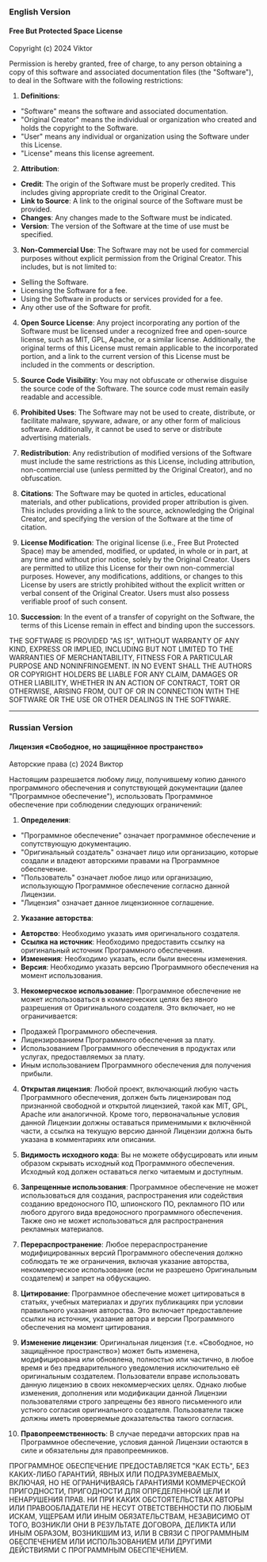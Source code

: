 ### English Version

#### Free But Protected Space License

Copyright (c) 2024 Viktor

Permission is hereby granted, free of charge, to any person obtaining a copy 
of this software and associated documentation files (the "Software"), to deal 
in the Software with the following restrictions:

1. **Definitions**:
- "Software" means the software and associated documentation.
- "Original Creator" means the individual or organization who created and holds the copyright to the Software.
- "User" means any individual or organization using the Software under this License.
- "License" means this license agreement.

2. **Attribution**:
- **Credit**: The origin of the Software must be properly credited. This includes giving appropriate credit to the Original Creator.
- **Link to Source**: A link to the original source of the Software must be provided.
- **Changes**: Any changes made to the Software must be indicated.
- **Version**: The version of the Software at the time of use must be specified.

3. **Non-Commercial Use**: The Software may not be used for commercial purposes without explicit permission from the Original Creator. This includes, but is not limited to:
- Selling the Software.
- Licensing the Software for a fee.
- Using the Software in products or services provided for a fee.
- Any other use of the Software for profit.


4. **Open Source License**: Any project incorporating any portion of the Software must be licensed under 
   a recognized free and open-source license, such as MIT, GPL, Apache, or a similar license. Additionally, 
   the original terms of this License must remain applicable to the incorporated portion, and a link 
   to the current version of this License must be included in the comments or description.


5. **Source Code Visibility**: You may not obfuscate or otherwise disguise the source code of the Software. 
   The source code must remain easily readable and accessible.


6. **Prohibited Uses**: The Software may not be used to create, distribute, or facilitate malware, spyware, adware, 
   or any other form of malicious software. Additionally, it cannot be used to serve or distribute advertising materials.


7. **Redistribution**: Any redistribution of modified versions of the Software must include the same restrictions 
   as this License, including attribution, non-commercial use (unless permitted by the Original Creator), and no obfuscation.


8. **Citations**: The Software may be quoted in articles, educational materials, and other publications, provided 
   proper attribution is given. This includes providing a link to the source, acknowledging the Original Creator, 
   and specifying the version of the Software at the time of citation.


9. **License Modification**: The original license (i.e., Free But Protected Space) may be amended, modified, or updated, 
   in whole or in part, at any time and without prior notice, solely by the Original Creator. Users are permitted to utilize 
   this License for their own non-commercial purposes. However, any modifications, additions, or changes to this License 
   by users are strictly prohibited without the explicit written or verbal consent of the Original Creator. 
   Users must also possess verifiable proof of such consent.


10. **Succession**: In the event of a transfer of copyright on the Software, the terms of this License 
   remain in effect and binding upon the successors.

THE SOFTWARE IS PROVIDED "AS IS", WITHOUT WARRANTY OF ANY KIND, EXPRESS OR IMPLIED, 
INCLUDING BUT NOT LIMITED TO THE WARRANTIES OF MERCHANTABILITY, FITNESS FOR A PARTICULAR 
PURPOSE AND NONINFRINGEMENT. IN NO EVENT SHALL THE AUTHORS OR COPYRIGHT HOLDERS BE LIABLE 
FOR ANY CLAIM, DAMAGES OR OTHER LIABILITY, WHETHER IN AN ACTION OF CONTRACT, TORT OR 
OTHERWISE, ARISING FROM, OUT OF OR IN CONNECTION WITH THE SOFTWARE OR THE USE OR OTHER 
DEALINGS IN THE SOFTWARE.

---

### Russian Version

#### Лицензия «Свободное, но защищённое пространство»

Авторские права (c) 2024 Виктор

Настоящим разрешается любому лицу, получившему копию данного программного обеспечения 
и сопутствующей документации (далее "Программное обеспечение"), использовать 
Программное обеспечение при соблюдении следующих ограничений:

1. **Определения**:
- "Программное обеспечение" означает программное обеспечение и сопутствующую документацию.
- "Оригинальный создатель" означает лицо или организацию, которые создали и владеют авторскими правами на Программное обеспечение.
- "Пользователь" означает любое лицо или организацию, использующую Программное обеспечение согласно данной Лицензии.
- "Лицензия" означает данное лицензионное соглашение.

2. **Указание авторства**:
- **Авторство**: Необходимо указать имя оригинального создателя.
- **Ссылка на источник**: Необходимо предоставить ссылку на оригинальный источник Программного обеспечения.
- **Изменения**: Необходимо указать, если были внесены изменения.
- **Версия**: Необходимо указать версию Программного обеспечения на момент использования.

3. **Некомерческое использование**: Программное обеспечение не может использоваться в коммерческих целях без явного разрешения от Оригинального создателя. Это включает, но не ограничивается:
- Продажей Программного обеспечения.
- Лицензированием Программного обеспечения за плату.
- Использованием Программного обеспечения в продуктах или услугах, предоставляемых за плату.
- Иным использованием Программного обеспечения для получения прибыли.

4. **Открытая лицензия**: Любой проект, включающий любую часть Программного 
   обеспечения, должен быть лицензирован под признанной свободной и открытой лицензией, 
   такой как MIT, GPL, Apache или аналогичной. Кроме того, первоначальные условия данной 
   Лицензии должны оставаться применимыми к включённой части, а ссылка на текущую версию 
   данной Лицензии должна быть указана в комментариях или описании.


6. **Видимость исходного кода**: Вы не можете обфусцировать или иным образом скрывать исходный 
   код Программного обеспечения. Исходный код должен оставаться легко читаемым и доступным.


8. **Запрещенные использования**: Программное обеспечение не может использоваться для создания, 
   распространения или содействия созданию вредоносного ПО, шпионского ПО, рекламного ПО 
   или любого другого вида вредоносного программного обеспечения. Также оно не может 
   использоваться для распространения рекламных материалов.


10. **Перераспространение**: Любое перераспространение модифицированных версий Программного 
   обеспечения должно соблюдать те же ограничения, включая указание авторства, некоммерческое 
   использование (если не разрешено Оригинальным создателем) и запрет на обфускацию.


11. **Цитирование**: Программное обеспечение может цитироваться в статьях, учебных материалах 
   и других публикациях при условии правильного указания авторства. Это включает предоставление 
   ссылки на источник, указание автора и версии Программного обеспечения на момент цитирования.


12. **Изменение лицензии**: Оригинальная лицензия (т.е. «Свободное, но защищённое пространство») 
   может быть изменена, модифицирована или обновлена, полностью или частично, в любое время и без 
   предварительного уведомления исключительно её оригинальным создателем. Пользователи вправе 
   использовать данную лицензию в своих некоммерческих целях. Однако любые изменения, дополнения 
   или модификации данной Лицензии пользователями строго запрещены без явного письменного 
   или устного согласия оригинального создателя. Пользователи также должны иметь проверяемые 
   доказательства такого согласия.


14. **Правопреемственность**: В случае передачи авторских прав на Программное обеспечение, 
   условия данной Лицензии остаются в силе и обязательны для правопреемников.

ПРОГРАММНОЕ ОБЕСПЕЧЕНИЕ ПРЕДОСТАВЛЯЕТСЯ "КАК ЕСТЬ", БЕЗ КАКИХ-ЛИБО ГАРАНТИЙ, ЯВНЫХ ИЛИ ПОДРАЗУМЕВАЕМЫХ, 
ВКЛЮЧАЯ, НО НЕ ОГРАНИЧИВАЯСЬ ГАРАНТИЯМИ КОММЕРЧЕСКОЙ ПРИГОДНОСТИ, ПРИГОДНОСТИ ДЛЯ ОПРЕДЕЛЕННОЙ ЦЕЛИ 
И НЕНАРУШЕНИЯ ПРАВ. НИ ПРИ КАКИХ ОБСТОЯТЕЛЬСТВАХ АВТОРЫ ИЛИ ПРАВООБЛАДАТЕЛИ НЕ НЕСУТ ОТВЕТСТВЕННОСТИ 
ПО ЛЮБЫМ ИСКАМ, УЩЕРБАМ ИЛИ ИНЫМ ОБЯЗАТЕЛЬСТВАМ, НЕЗАВИСИМО ОТ ТОГО, ВОЗНИКЛИ ОНИ В РЕЗУЛЬТАТЕ ДОГОВОРА, 
ДЕЛИКТА ИЛИ ИНЫМ ОБРАЗОМ, ВОЗНИКШИМ ИЗ, ИЛИ В СВЯЗИ С ПРОГРАММНЫМ ОБЕСПЕЧЕНИЕМ ИЛИ ИСПОЛЬЗОВАНИЕМ 
ИЛИ ДРУГИМИ ДЕЙСТВИЯМИ С ПРОГРАММНЫМ ОБЕСПЕЧЕНИЕМ.